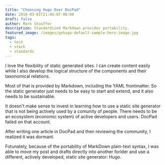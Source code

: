 ```yaml
---
title: "Choosing Hugo Over DocPad"
date: 2018-03-01T21:04:07-08:00
draft: false
author: Mark Stouffer
description: Standardized Markdown provides portability.
featured_image: /images/gohugo-default-sample-hero-image.jpg
tags:
  - tech
  - stack
  - standards
---
```


I love the flexibility of static generated sites. I can create content easily while I also develop the logical structure of the components and their taxonomical relations.

Most of that is provided by Markdown, including the YAML frontmatter. So the static generator just needs to be easy to start and extend, and it also needs to be sustainable. 

It doesn't make sense to invest in learning how to use a static site generator that is not being actively used by a comunity of people. There needs to be an ecosystem (economic system) of active developers and users. DocPad failed on that account. 

After writing one article in DocPad and then reviewing the community, I realized it was dormant.

Fotunately, because of the portability of MarkDown plain-text syntax, I was able to move my post and drafts directly into another forlder and use a different, actively developed, static site generator: Hugo.